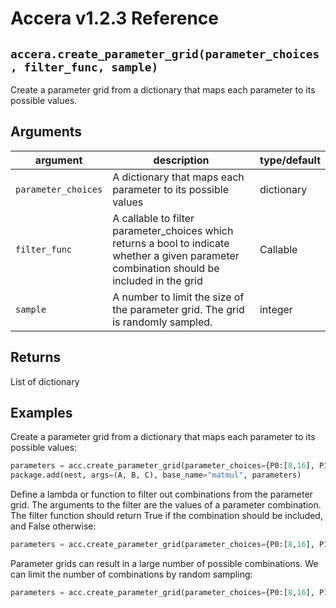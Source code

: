 [//]: # (Project: Accera)
[//]: # (Version: v1.2.3)

# Accera v1.2.3 Reference

## `accera.create_parameter_grid(parameter_choices, filter_func, sample)`
Create a parameter grid from a dictionary that maps each parameter to its possible values.

## Arguments

argument | description | type/default
--- | --- | ---
`parameter_choices` | A dictionary that maps each parameter to its possible values | dictionary
`filter_func` | A callable to filter parameter_choices which returns a bool to indicate whether a given parameter combination should be included in the grid | Callable
`sample` | A number to limit the size of the parameter grid. The grid is randomly sampled. | integer

## Returns
List of dictionary

## Examples

Create a parameter grid from a dictionary that maps each parameter to its possible values:

```python
parameters = acc.create_parameter_grid(parameter_choices={P0:[8,16], P1:[16,32], P2:[16], P3:[1.0,2.0]})
package.add(nest, args=(A, B, C), base_name="matmul", parameters)
```

Define a lambda or function to filter out combinations from the parameter grid. The arguments to the filter are the values of a parameter combination. The filter function should return True if the combination should be included, and False otherwise:

```python
parameters = acc.create_parameter_grid(parameter_choices={P0:[8,16], P1:[16,32], P2:[16], P3:[1.0,2.0]}, filter_func=lambda p0, p1, p2, p3: p2 < p1 and 4 * (p0 * p3 + p1 * p2 + p1 * p3 + p2 * p3) / 1024 < 256)
```

Parameter grids can result in a large number of possible combinations. We can limit the number of combinations by random sampling:

```python
parameters = acc.create_parameter_grid(parameter_choices={P0:[8,16], P1:[16,32], P2:[16], P3:[1.0,2.0]}, sample=5)
```

<div style="page-break-after: always;"></div>



